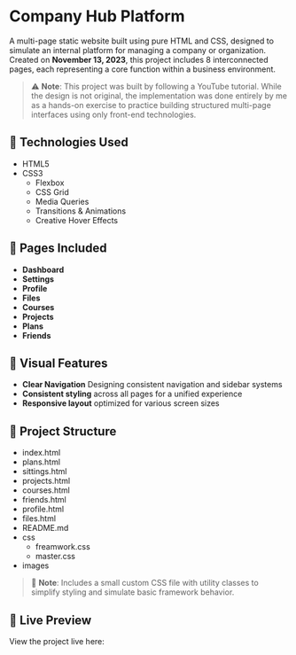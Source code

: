 # Company Hub Platform

A multi-page static website built using pure HTML and CSS, designed to simulate an internal platform for managing a company or organization. Created on **November 13, 2023**, this project includes 8 interconnected pages, each representing a core function within a business environment.

> ⚠️ **Note**: This project was built by following a YouTube tutorial. While the design is not original, the implementation was done entirely by me as a hands-on exercise to practice building structured multi-page interfaces using only front-end technologies.

## 🧰 Technologies Used

- HTML5
- CSS3
  - Flexbox
  - CSS Grid
  - Media Queries
  - Transitions & Animations
  - Creative Hover Effects

## 📄 Pages Included

- **Dashboard**
- **Settings**
- **Profile**
- **Files**
- **Courses**
- **Projects**
- **Plans**
- **Friends**

## 🎨 Visual Features

- **Clear Navigation** Designing consistent navigation and sidebar systems
- **Consistent styling** across all pages for a unified experience
- **Responsive layout** optimized for various screen sizes

## 📁 Project Structure

- index.html
- plans.html
- sittings.html
- projects.html
- courses.html
- friends.html
- profile.html
- files.html
- README.md
- css
  - freamwork.css
  - master.css
- images

> 📝 **Note**: Includes a small custom CSS file with utility classes to simplify styling and simulate basic framework behavior.

## 🔗 Live Preview

View the project live here:
